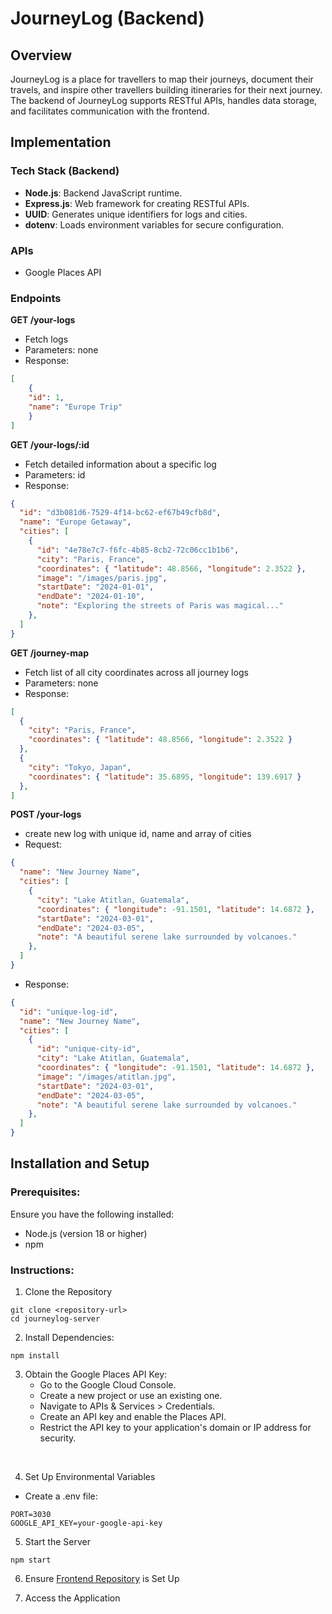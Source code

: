 # JourneyLog (Backend)

## Overview

JourneyLog is a place for travellers to map their journeys, document their travels, and inspire other travellers building itineraries for their next journey. The backend of JourneyLog supports RESTful APIs, handles data storage, and facilitates communication with the frontend.

## Implementation


### Tech Stack (Backend)

- **Node.js**: Backend JavaScript runtime.
- **Express.js**: Web framework for creating RESTful APIs.
- **UUID**: Generates unique identifiers for logs and cities.
- **dotenv**: Loads environment variables for secure configuration.


### APIs

- Google Places API

### Endpoints

**GET /your-logs**

- Fetch logs
- Parameters: none
- Response:

```json
[
    {
    "id": 1,
    "name": "Europe Trip"
    }
]
```

**GET /your-logs/:id**

- Fetch detailed information about a specific log
- Parameters: id
- Response:

```json
{
  "id": "d3b081d6-7529-4f14-bc62-ef67b49cfb8d",
  "name": "Europe Getaway",
  "cities": [
    {
      "id": "4e78e7c7-f6fc-4b85-8cb2-72c06cc1b1b6",
      "city": "Paris, France",
      "coordinates": { "latitude": 48.8566, "longitude": 2.3522 },
      "image": "/images/paris.jpg",
      "startDate": "2024-01-01",
      "endDate": "2024-01-10",
      "note": "Exploring the streets of Paris was magical..."
    },
  ]
}
```

**GET /journey-map**

- Fetch list of all city coordinates across all journey logs
- Parameters: none
- Response:

```json
[
  {
    "city": "Paris, France",
    "coordinates": { "latitude": 48.8566, "longitude": 2.3522 }
  },
  {
    "city": "Tokyo, Japan",
    "coordinates": { "latitude": 35.6895, "longitude": 139.6917 }
  },
]
```

**POST /your-logs**

- create new log with unique id, name and array of cities
- Request:

```json
{
  "name": "New Journey Name",
  "cities": [
    {
      "city": "Lake Atitlan, Guatemala",
      "coordinates": { "longitude": -91.1501, "latitude": 14.6872 },
      "startDate": "2024-03-01",
      "endDate": "2024-03-05",
      "note": "A beautiful serene lake surrounded by volcanoes."
    },
  ]
}
```

- Response:

```json
{
  "id": "unique-log-id",
  "name": "New Journey Name",
  "cities": [
    {
      "id": "unique-city-id",
      "city": "Lake Atitlan, Guatemala",
      "coordinates": { "longitude": -91.1501, "latitude": 14.6872 },
      "image": "/images/atitlan.jpg",
      "startDate": "2024-03-01",
      "endDate": "2024-03-05",
      "note": "A beautiful serene lake surrounded by volcanoes."
    },
  ]
}
```

## Installation and Setup

### Prerequisites:
Ensure you have the following installed:
- Node.js (version 18 or higher)
- npm

### Instructions:

1. Clone the Repository
```
git clone <repository-url>
cd journeylog-server
```

2. Install Dependencies:
```
npm install
```

3. Obtain the Google Places API Key:
   - Go to the Google Cloud Console.
   - Create a new project or use an existing one.
   - Navigate to APIs & Services > Credentials.
   - Create an API key and enable the Places API.
   - Restrict the API key to your application's domain or IP address for security.
<br>

4. Set Up Environmental Variables

- Create a .env file:
```
PORT=3030
GOOGLE_API_KEY=your-google-api-key
```

5. Start the Server
```
npm start
```

6. Ensure [Frontend Repository](https://github.com/sbabaki/journeylog-client) is Set Up

7. Access the Application
